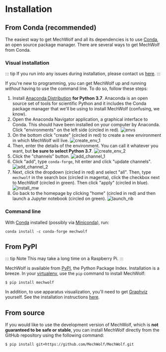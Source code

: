 # Installation

## From Conda (recommended)

The easiest way to get MechWolf and all its dependencies is to use [Conda](https://conda.io/en/latest/), an open source package manager.
There are several ways to get MechWolf from Conda.

### Visual installation

::: tip
If you run into any issues during installation, please contact us [here](https://github.com/MechWolf/MechWolf/issues/new?assignees=Benjamin-Lee&template=installation_help.md&title=).
:::

If you're new to programming, you can get MechWolf up and running _without_ having to use the command line.
To do so, follow these steps:

1. Install [Anaconda Distribution](https://www.anaconda.com/distribution/) **for Python 3.7**.
   Anaconda is an open source set of tools for scientific Python and it includes the Conda package manager that we'll be using to install MechWolf (confusing, we know).
2. Open the Anaconda Navigator application, a graphical interface to Conda. This should have been installed on your computer by Anaconda.
   Click "environments" on the left side (circled in red).
   ![envs](/anaconda_envs.png)
3. On the bottom click "create" (circled in red) to create a new environment in which MechWolf will live.
   ![create_env_1](/anaconda_create_env_1.png)
4. Then, enter the details of the environment. You can call it whatever you want, but **be sure to select Python 3.7**.
   ![create_env_2](/anaconda_create_env_2.png)
5. Click the "channels" button.
   ![add_channel_1](/anaconda_add_channel_1.png)
6. Click "add", type `conda-forge`, hit enter and click "update channels".
   ![add_channel_2](/anaconda_add_channel_2.png)
7. Next, click the dropdown (circled in red) and select "all". Then, type `mechwolf` in the search box (circled in magenta), click the checkbox next to MechWolf (circled in green).
   Then click "apply" (circled in blue).
   ![install_mw](/anaconda_install_mw.png)
8. Go back to the homepage by clicking "home" (circled in red) and then launch a Jupyter notebook (circled on green).
   ![launch_nb](/anaconda_launch_nb.png)

### Command line

With [Conda](https://conda.io/en/latest/) installed (possibly via [Miniconda](https://docs.conda.io/en/latest/miniconda.html)), run:

```
conda install -c conda-forge mechwolf
```

## From PyPI

::: tip Note
This may take a long time on a Raspberry Pi.
:::

MechWolf is available from [PyPI](https://pypi.org), the Python Package Index.
Installation is a breeze.
In your [virtualenv](/guide/gentle_intro#create-a-virtualenv-optional), use the `pip` command to install MechWolf:

```
$ pip install mechwolf
```

In addition, to use apparatus visualization, you'll need to get [Graphviz](https://graphviz.gitlab.io) yourself.
See the installation instructions [here](https://graphviz.gitlab.io/download/).

## From source

If you would like to use the development version of MechWolf, which is **not guaranteed to be safe or stable**, you can install MechWolf directly from the GitHub repository using the following command:

```
$ pip install git+https://github.com/MechWolf/MechWolf.git
```
